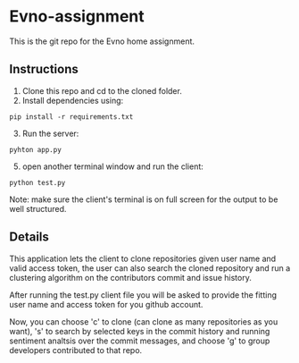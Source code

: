 # Evno-assignment
This is the git repo for the Evno home assignment.
## Instructions
1. Clone this repo and cd to the cloned folder.
2. Install dependencies using:
```
pip install -r requirements.txt
```
3. Run the server:
```
pyhton app.py
```
5. open another terminal window and run the client:
```
python test.py
```
Note: make sure the client's terminal is on full screen for the output to be well structured.

## Details
This application lets the client to clone repositories given user name and valid access token, the user can also search the cloned repository and run
a clustering algorithm on the contributors commit and issue history.


After running the test.py client file you will be asked to provide the fitting user name and access token for you github account.


Now, you can choose 'c' to clone (can clone as many repositories as you want), 's' to search by selected keys in the commit history and running sentiment analtsis over the commit messages, and choose 'g' to group developers contributed to that repo. 
